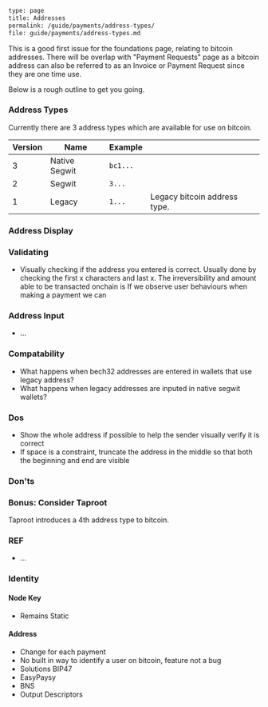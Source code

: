 ```meta
type: page
title: Addresses
permalink: /guide/payments/address-types/
file: guide/payments/address-types.md
```

This is a good first issue for the foundations page, relating to bitcoin addresses. There will be overlap with "Payment Requests" page as a bitcoin address can also be referred to as an Invoice or Payment Request since they are one time use.

Below is a rough outline to get you going.

### Address Types

Currently there are 3 address types which are available for use on bitcoin.

| Version | Name          | Example  |                              |
| ------- | ------------- | -------- | ---------------------------- |
| 3       | Native Segwit | `bc1...` |                              |
| 2       | Segwit        | `3...`   |                              |
| 1       | Legacy        | `1...`   | Legacy bitcoin address type. |

### Address Display

### Validating
- Visually checking if the address you entered is correct. Usually done by checking the first x characters and last x. The irreversibility and amount able to be transacted onchain is 
 If we observe user behaviours when making a payment we can 

### Address Input
- ...

### Compatability

- What happens when bech32 addresses are entered in wallets that use legacy address?
- What happens when legacy addresses are inputed in native segwit wallets?

### Dos

- Show the whole address if possible to help the sender visually verify it is correct
- If space is a constraint, truncate the address in the middle so that both the beginning and end are visible

### Don'ts

### Bonus: Consider Taproot

Taproot introduces a 4th address type to bitcoin.

### REF
- ...

### Identity

#### Node Key

- Remains Static

#### Address

- Change for each payment
- No built in way to identify a user on bitcoin, feature not a bug
- Solutions BIP47
- EasyPaysy
- BNS
- Output Descriptors
